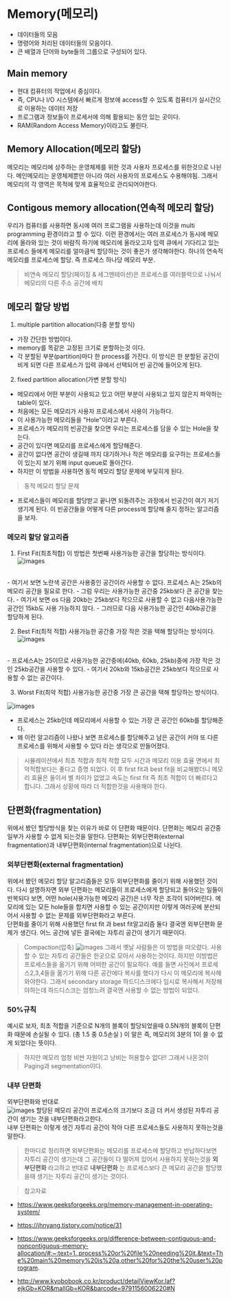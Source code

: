 # Memory(메모리)
- 데이터들의 모음 
- 명령어와 처리된 데이터들의 모음이다. 
- 큰 배열과 단어와 byte들의 그룹으로 구성되어 있다.

## Main memory
- 현대 컴퓨터의 작업에서 중심이다. 
- 즉, CPU나 I/O 시스템에서 빠르게 정보에 access할 수 있도록 컴퓨터가 실시간으로 이용하는 데이터 저장
- 프로그램과 정보들이 프로세서에 의해 활용되는 동안 있는 곳이다. 
- RAM(Random Access Memory)이라고도 불린다.

## Memory Allocation(메모리 할당)
메모리는 메모리에 상주하는 운영체제를 위한 것과 사용자 프로세스를 위한것으로 나뉜다. 메인메모리는 운영체제뿐만 아니라 여러 사용자의 프로세스도 수용해야됨. 그래서 메모리의 각 영역은 목적에 맞게 효율적으로 관리되어야한다.  

## Contigous memory allocation(연속적 메모리 할당)
우리가 컴퓨터를 사용하면 동시에 여러 프로그램을 사용하는데 이것을 multi programming 환경이라고 할 수 있다. 이런 환경에서는 여러 프로세스가 동시에 메모리에 올라와 있는 것이 바람직 하기에 메모리에 올라오고자 입력 큐에서 기다리고 있는 프로세스 들에게 메모리를 얼마큼씩 할당하는 것이 좋은가 생각해야한다. 하나의 연속적 메모리를 프로세스에 할당. 즉 프로세스 하나당 메모리 부분.

> 비연속 메모리 할당(페이징 & 세그멘테이션)은 프로세스를 여러블럭으로 나눠서 메모리의 다른 주소 공간에 배치
 

## 메모리 할당 방법
1. multiple partition allocation(다중 분할 방식)
  - 가장 간단한 방법이다.
  - memory를 똑같은 고정된 크기로 분할하는것 이다. 
  - 각 분할된 부분(partition)마다 한 process를 가진다. 
이 방식은 한 분할된 공간이 비게 되면 다른 프로세스가 입력 큐에서 선택되어 빈 공간에 들어오게 된다. 

2. fixed partition allocation(가변 분할 방식)
  - 메모리에서 어떤 부분이 사용되고 있고 어떤 부분이 사용되고 있지 않은지 파악하는 table이 있다. 
  - 처음에는 모든 메모리가 사용자 프로세스에서 사용이 가능하다.
  - 이 사용가능한 메모리들을 "Hole"이라고 부른다.
  - 프로세스가 메모리의 빈공간을 찾으면 우리는 프로세스를 담을 수 있는 Hole을 찾는다.
  - 공간이 있다면 메모리를 프로세스에게 할당해준다. 
  - 공간이 없다면 공간이 생길때 까지 대기하거나 작은 메모리를 요구하는 프로세스들이 있는지 보기 위해 input queue로 돌아간다. 
  - 하지만 이 방법을 사용하면 동적 메모리 할당 문제에 부딫히게 된다. 

> 동적 메모리 할당 문제  
- 프로세스들이 메모리를 할당받고 끝나면 되돌려주는 과정에서 빈공간이 여기 저기 생기게 된다. 이 빈공간들을 어떻게 다른 process에 할당해 줄지 정하는 알고리즘을 보자.

### 메모리 할당 알고리즘
1. First Fit(최초적합)
이 방법은 첫번째 사용가능한 공간을 할당하는 방식이다. 
![images](/images/firstfit.png)
<br>
- 여기서 보면 노란색 공간은 사용중인 공간이라 사용할 수 없다. 프로세스 A는 25kb의 메모리 공간을 필요로 한다. 
- 그럼 우리는 사용가능한 공간중 25kb보다 큰 공간을 찾는다. 
- 여기서 보면 os 다음 20kb는 25kb보다 작으므로 사용할 수 없고 다음사용가능한 공간인 15kb도 사용 가능하지 않다. 
- 그러므로 다음 사용가능한 공간인 40kb공간을 할당하게 된다. 

2. Best Fit(최적 적합)
사용가능한 공간중 가장 작은 것을 택해 할당하는 방식이다. 
![images](/images/bestfit.png)
<br>
- 프로세스A는 25이므로 사용가능한 공간중에(40kb, 60kb, 25kb)중에 가장 작은 것인 25kb공간을 사용할 수 있다.
- 여기서 20kb와 15kb공간은 25kb보다 작으므로 사용할 수 없는 공간이다. 

3. Worst Fit(최악 적합)
사용가능한 공간중 가장 큰 공간을 택해 할당하는 방식이다. 

![images](/images/worstfit.png)
<br>
- 프로세스는 25kb인데 메모리에서 사용할 수 있는 가장 큰 공간인 60kb를 할당해준다. 
- 왜 이런 알고리즘이 나왔나 보면 프로세스를  할당해주고 남은 공간이 커야 또 다른 프로세스를 위해서 사용할 수 있다 라는 생각으로 만들어졌다. 

> 시뮬레이션에서 최초 적합과 최적 적합 모두 시간과 메모리 이용 효율 면에서 최악적합보다는 좋다고 증명 되었다. 이 후 first fit과 best fit을 비교해봤더니 메모리 효율은 둘이서 별 차이가 없었고 속도는 first fit 즉 최초 적합이 더 빠르다고 합니다. 그래서 상황에 따라 더 적합한것을 사용해야 한다.

## 단편화(fragmentation)
위에서 봤던 할당방식을 찾는 이유가 바로 이 단편화 때문이다. 단편화는 메모리 공간중 일부가 사용할 수 없게 되는것을 말한다. 단편화는 외부단편화(external fragmentation)과 내부단편화(internal fragmentation)으로 나뉜다.

### 외부단편화(external fragmentation)  
위에서 봤던 메모리 할당 알고리즘들은 모두 외부단편화를 줄이기 위해 사용했던 것이다. 다시 설명하자면 외부 단편화는 메모리들이 프로세스에게 할당되고 돌아오는 일들이 반복되다 보면, 어떤 hole(사용가능한 메모리 공간)은 너무 작은 조각이 되어버린다. 메모리에 있는 모든 hole들을 합치면 사용할 수 있는 공간이지만 이렇게 여러곳에 분산되어서 사용할 수 없는 문제를 외부단편화라고 부른다.  
단편화를 줄이기 위해 사용했던 first fit 과 best fit알고리즘 둘다 결국엔 외부단편화 문제가 생긴다. 어느 공간에 넣든 결국에는 자투리 공간이 생기기 때문이다.

> Compaction(압축)
![images](/images/compaction.png)
그래서 옛날 사람들은 이 방법을 떠오렸다. 
사용할 수 있는 자투리 공간들은 한곳으로 모아서 사용하는것이다. 하지만 이방법은 프로세스들을 옮기기 위해 어떠한 공간이 필요하다. 예를 들면 사진에서 프로세스2,3,4들을 옮기기 위해 다른 공간에다 복사를 했다가 다시 이 메모리에 복사해와야한다. 그래서 secondary storage 하드디스크에다 임시로 복사해서 저장해야하는데 하드디스크는 엄청느려 결국엔 사용할 수 없는 방법이 되었다.

### 50%규칙
예시로 보자, 최초 적합을 기준으로 N개의 블록이 할당되었을때 0.5N개의 블록이 단편화 때문에 손실될 수 있다. (총 1.5 중 0.5손실 ) 이 말은 즉, 메모리의 3분의 1이 쓸 수 없게 되었다는 뜻이다. 

> 하지만 메모리 엄청 비싼 자원이고 낭비는 허용할수 없다!! 그래서 나온것이 Paging과 segmentation이다.

### 내부 단편화
외부단편화와 반대로   
![images](/images/internalFragmentation.png)
할당된 메모리 공간이 프로세스의 크기보다 조금 더 커서 생성된 자투리 공간이 생기는 것을 내부단편화라고한다.   
내부 단편화는 이렇게 생긴 자투리 공간이 작아 다른 프로세스들도 사용하지 못하는것을 말한다. 

> 한마디로 정리하면 외부단편화는 메모리를 프로세스에 할당하고 반납하다보면 자투리 공간이 생기는데 그 공간들이 다 떨어져 있어서 사용하지 못하는것을 __외부단편화__ 라고하고 반대로 __내부단편화__ 는 프로세스보다 큰 메모리 공간을 할당했을때 생기는 자투리 공간이 생기는 것이다.


> 참고자료
- https://www.geeksforgeeks.org/memory-management-in-operating-system/

- https://jhnyang.tistory.com/notice/31

- https://www.geeksforgeeks.org/difference-between-contiguous-and-noncontiguous-memory-allocation/#:~:text=1.,process%20or%20file%20needing%20it.&text=The%20main%20memory%20is%20a,other%20for%20the%20user%20program.

- http://www.kyobobook.co.kr/product/detailViewKor.laf?ejkGb=KOR&mallGb=KOR&barcode=9791156006220#N